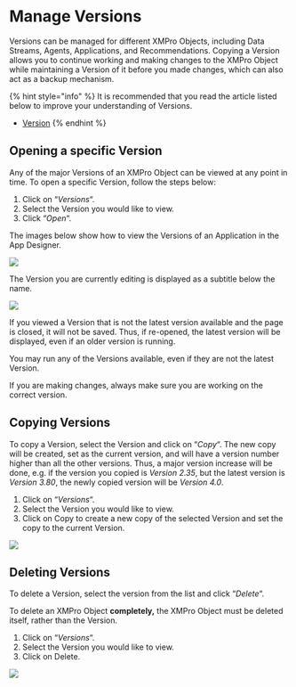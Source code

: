 # Manage Versions

Versions can be managed for different XMPro Objects, including Data Streams, Agents, Applications, and Recommendations. Copying a Version allows you to continue working and making changes to the XMPro Object while maintaining a Version of it before you made changes, which can also act as a backup mechanism. &#x20;

{% hint style="info" %}
It is recommended that you read the article listed below to improve your understanding of Versions.

* [Version](../concepts/version.md)
{% endhint %}

## Opening a specific Version

Any of the major Versions of an XMPro Object can be viewed at any point in time. To open a specific Version, follow the steps below:

1. Click on “_Versions_“.
2. Select the Version you would like to view.
3. Click “_Open_“.

The images below show how to view the Versions of an Application in the App Designer.

![](../.gitbook/assets/Version\_1.png)

The Version you are currently editing is displayed as a subtitle below the name.&#x20;

![](<../.gitbook/assets/Version\_2 (1).png>)

If you viewed a Version that is not the latest version available and the page is closed, it will not be saved. Thus, if re-opened, the latest version will be displayed, even if an older version is running.

You may run any of the Versions available, even if they are not the latest Version.

If you are making changes, always make sure you are working on the correct version.

## Copying Versions

To copy a Version, select the Version and click on “_Copy_“. The new copy will be created, set as the current version, and will have a version number higher than all the other versions. Thus, a major version increase will be done, e.g. if the version you copied is _Version 2.35_, but the latest version is _Version 3.80_, the newly copied version will be _Version 4.0_.

1. Click on “_Versions_“.
2. Select the Version you would like to view.
3. Click on Copy to create a new copy of the selected Version and set the copy to the current Version.

![](<../.gitbook/assets/Version\_3 (2).png>)

## Deleting Versions

To delete a Version, select the version from the list and click “_Delete_“.

To delete an XMPro Object **completely,** the XMPro Object must be deleted itself, rather than the Version.

1. Click on “_Versions_“.
2. Select the Version you would like to view.
3. Click on Delete.

![](../.gitbook/assets/Version\_4.png)
